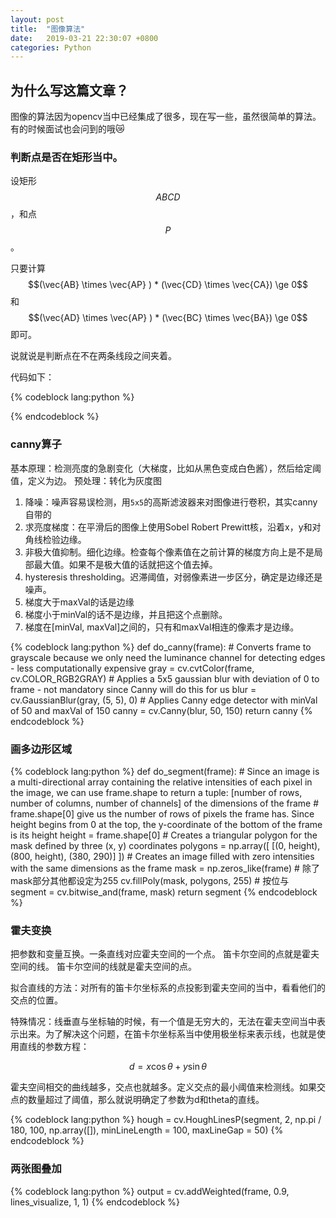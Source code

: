 ```yaml
---
layout: post
title:  "图像算法"
date:   2019-03-21 22:30:07 +0800
categories: Python
---
```


<script type="text/javascript" async
  src="https://cdnjs.cloudflare.com/ajax/libs/mathjax/2.7.2/MathJax.js?config=TeX-MML-AM_CHTML">
</script>

## 为什么写这篇文章？

图像的算法因为opencv当中已经集成了很多，现在写一些，虽然很简单的算法。有的时候面试也会问到的哦😿

### 判断点是否在矩形当中。

设矩形$$ABCD$$，和点$$P$$。

只要计算$$(\vec{AB} \times \vec{AP} ) * (\vec{CD} \times \vec{CA})  \ge 0$$和$$(\vec{AD} \times \vec{AP} ) * (\vec{BC} \times \vec{BA})  \ge 0$$即可。

说就说是判断点在不在两条线段之间夹着。

代码如下：

{% codeblock lang:python %}

{% endcodeblock %}

### canny算子

基本原理：检测亮度的急剧变化（大梯度，比如从黑色变成白色酱），然后给定阈值，定义为边。
预处理：转化为灰度图
1. 降噪：噪声容易误检测，用`5x5`的高斯滤波器来对图像进行卷积，其实canny自带的
2. 求亮度梯度：在平滑后的图像上使用Sobel Robert Prewitt核，沿着x，y和对角线检验边缘。
3. 非极大值抑制。细化边缘。检查每个像素值在之前计算的梯度方向上是不是局部最大值。如果不是极大值的话就把这个值去掉。
4. hysteresis thresholding。迟滞阈值，对弱像素进一步区分，确定是边缘还是噪声。
  1. 梯度大于maxVal的话是边缘
  2. 梯度小于minVal的话不是边缘，并且把这个点删除。
  3. 梯度在[minVal, maxVal]之间的，只有和maxVal相连的像素才是边缘。

{% codeblock lang:python %}
def do_canny(frame):
    # Converts frame to grayscale because we only need the luminance channel for detecting edges - less computationally expensive
    gray = cv.cvtColor(frame, cv.COLOR_RGB2GRAY)
    # Applies a 5x5 gaussian blur with deviation of 0 to frame - not mandatory since Canny will do this for us
    blur = cv.GaussianBlur(gray, (5, 5), 0)
    # Applies Canny edge detector with minVal of 50 and maxVal of 150
    canny = cv.Canny(blur, 50, 150)
    return canny
{% endcodeblock %}

### 画多边形区域

{% codeblock lang:python %}
def do_segment(frame):
    # Since an image is a multi-directional array containing the relative intensities of each pixel in the image, we can use frame.shape to return a tuple: [number of rows, number of columns, number of channels] of the dimensions of the frame
    # frame.shape[0] give us the number of rows of pixels the frame has. Since height begins from 0 at the top, the y-coordinate of the bottom of the frame is its height
    height = frame.shape[0]
    # Creates a triangular polygon for the mask defined by three (x, y) coordinates
    polygons = np.array([
                            [(0, height), (800, height), (380, 290)]
                        ])
    # Creates an image filled with zero intensities with the same dimensions as the frame
    mask = np.zeros_like(frame)
    # 除了mask部分其他都设定为255
    cv.fillPoly(mask, polygons, 255)
    # 按位与
    segment = cv.bitwise_and(frame, mask)
    return segment
{% endcodeblock %}

### 霍夫变换

把参数和变量互换。一条直线对应霍夫空间的一个点。
笛卡尔空间的点就是霍夫空间的线。
笛卡尔空间的线就是霍夫空间的点。

拟合直线的方法：对所有的笛卡尔坐标系的点投影到霍夫空间的当中，看看他们的交点的位置。

特殊情况：线垂直与坐标轴的时候，有一个值是无穷大的，无法在霍夫空间当中表示出来。为了解决这个问题，在笛卡尔坐标系当中使用极坐标来表示线，也就是使用直线的参数方程：

$$d = x \cos \theta + y \sin \theta $$

霍夫空间相交的曲线越多，交点也就越多。定义交点的最小阈值来检测线。如果交点的数量超过了阈值，那么就说明确定了参数为d和theta的直线。

{% codeblock lang:python %}
hough = cv.HoughLinesP(segment, 2, np.pi / 180, 100, np.array([]), minLineLength = 100, maxLineGap = 50)
{% endcodeblock %}

### 两张图叠加

{% codeblock lang:python %}
    output = cv.addWeighted(frame, 0.9, lines_visualize, 1, 1)
{% endcodeblock %}